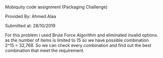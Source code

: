 Mobiquity code assignment (Packaging Challenge)  

Provided By: Ahmed Alaa
  
Submitted at: 28/10/2019  


For this problem i used Brute Force Algorithm and eliminated invalid options.
as the number of items is limited to 15 so we have possible combination 2^15 = 32,768. So we can check every combination and find out the best combination that meet  the requirement.

